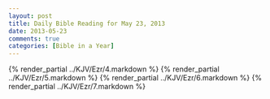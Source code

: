 ```yaml
---
layout: post
title: Daily Bible Reading for May 23, 2013
date: 2013-05-23
comments: true
categories: [Bible in a Year]
---
```

{% render_partial ../KJV/Ezr/4.markdown %}
{% render_partial ../KJV/Ezr/5.markdown %}
{% render_partial ../KJV/Ezr/6.markdown %}
{% render_partial ../KJV/Ezr/7.markdown %}
